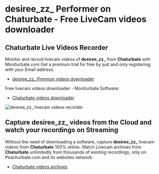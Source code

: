 # desiree_zz_ Performer on Chaturbate - Free LiveCam videos downloader

## Chaturbate Live Videos Recorder

Monitor and record livecam videos of **desiree_zz_** from **Chaturbate** with Moniturbate.com
Get a premium trial for free by just and only registering with your Email address:
* [desiree_zz_ Premium videos downloader](https://moniturbate.com/request-demo-licence-key.html)

Free livecam videos downloader - Moniturbate Software:
* [Chaturbate videos downloader](https://moniturbate.com/moniturbate-download-software.html)

![desiree_zz_ livecam videos recorder](https://peachurnet.com/templates/moniturbate-software.png)


## Capture desiree_zz_ videos from the Cloud and watch your recordings on Streaming

Without the need of downloading a software, capture **desiree_zz_** livecam videos from **Chaturbate** 100% online.
Watch Livecam archives from **Chaturbate** unlimitedly from thousands of existing recordings, only on Peachurbate.com and its websites network:
* [Chaturbate videos archives](https://peachurnet.com/)